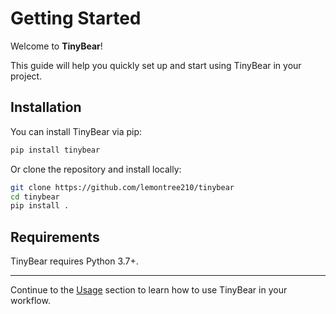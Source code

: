 # Getting Started

Welcome to **TinyBear**!

This guide will help you quickly set up and start using TinyBear in your project.

## Installation

You can install TinyBear via pip:

```bash
pip install tinybear
```

Or clone the repository and install locally:

```bash
git clone https://github.com/lemontree210/tinybear
cd tinybear
pip install .
```

## Requirements

TinyBear requires Python 3.7+.

---

Continue to the [Usage](usage.md) section to learn how to use TinyBear in your workflow.